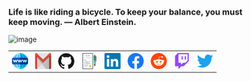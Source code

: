### Life is like riding a bicycle. To keep your balance, you must keep moving. — Albert Einstein.
![image](https://github.com/cosmicray001/cosmicray001/blob/master/assets/gif001.gif)
<table>
    <tr>
      <th><a href="https://cosmicray001.github.io/" target="_blank"><img alt="me on web" src="https://raw.githubusercontent.com/cosmicray001/cosmicray001/master/assets/www.svg" title="me on web" width="32" height="32" /></a></th>
      <th><a href="mailto:samiulislambracu@gmail.com" target="_blank"><img alt="Gmail" src="https://raw.githubusercontent.com/cosmicray001/cosmicray001/master/assets/google-gmail.svg" title="Email" width="32" height="32" /></a></th>
      <th><a href="https://github.com/cosmicray001" target="_blank"><img alt="GitHub" title="GitHub" height="32" width="32" src="https://raw.githubusercontent.com/cosmicray001/cosmicray001/master/assets/github.svg"></a></th>
      <th><a href="https://github.com/cosmicray001/cosmicray001/blob/master/assets/docs/samiul_islam.pdf" target="_blank"><img alt="CV" title="CV" height="32" width="32" src="https://raw.githubusercontent.com/cosmicray001/cosmicray001/master/assets/cv.svg"></a></th>
      <th><a href="https://www.linkedin.com/in/md-samiul-islam-402736154/" target="_blank"><img alt="LinkedIn" title="LinkedIn" height="32" width="32" src="https://raw.githubusercontent.com/cosmicray001/cosmicray001/master/assets/linkedin.svg"></a></th>
      <th><a href="https://www.facebook.com/cosmicray001" target="_blank"><img alt="Facebook" title="Facebook" height="32" width="32" src="https://raw.githubusercontent.com/cosmicray001/cosmicray001/master/assets/facebook.svg"></a></th>
      <th><a href="https://www.reddit.com/user/cosmicray001" target="_blank"><img alt="Reddit" title="Reddit" height="32" width="32" src="https://raw.githubusercontent.com/cosmicray001/cosmicray001/master/assets/reddit.svg"></a></th>
      <th><a href="https://www.twitch.tv/cosmicray001" target="_blank"><img alt="Twitch" title="Twitch" height="32" width="32" src="https://raw.githubusercontent.com/cosmicray001/cosmicray001/master/assets/twitch.svg"></a></th>
      <th><a href="https://twitter.com/samiul0112" target="_blank"><img alt="Twitter" title="Twitter" height="32" width="32" src="https://raw.githubusercontent.com/cosmicray001/cosmicray001/master/assets/twitter.svg"></a></th>
    </tr>
</table>